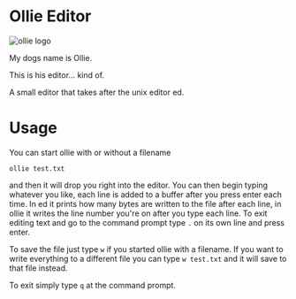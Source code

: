 Ollie Editor
============

![ollie logo](https://i.imgur.com/clAGlbL.png)

My dogs name is Ollie.

This is his editor... kind of.

A small editor that takes after the unix editor ed.

Usage
=====

You can start ollie with or without a filename
```
ollie test.txt
```
and then it will drop you right into the editor. You can then begin typing whatever you like, each line is added to a buffer after you press enter each time. In ed it prints how many bytes are written to the file after each line, in ollie it writes the line number you're on after you type each line. To exit editing text and go to the command prompt type ```.``` on its own line and press enter.

To save the file just type ```w``` if you started ollie with a filename. If you want to write everything to a different file
you can type ```w test.txt``` and it will save to that file instead.

To exit simply type ```q``` at the command prompt.
